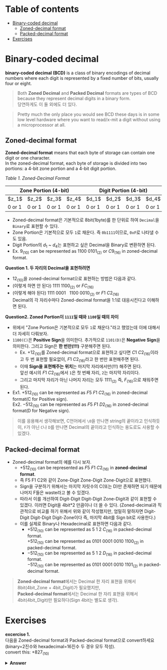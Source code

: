 # Table of contents
* [Binary-coded decimal](#binary-coded-decimal)
  - [Zoned-decimal format](#zoned-decimal-format)
  - [Packed-decimal format](#packed-decimal-format)
* [Exercises](#exercises)


# Binary-coded decimal
**binary-coded decimal (BCD)** is a class of binary encodings of decimal numbers where each digit is represented by a fixed number of bits, usually four or eight.  
> Both **Zoned Decimal** and **Packed Decimal** formats are types of BCD because they represent decimal digits in a binary form.  
  당연하게도 이 둘 외에도 더 있다.

> Pretty much the only place you would see BCD these days is in some low level hardware where you want to read/x-mit a digit without using a microprocessor at all.


## Zoned-decimal format
**Zoned-decimal format** means that each byte of storage can contain one digit or one character.  
In the zoned-decimal format, each byte of storage is divided into two portions: a 4-bit zone portion and a 4-bit digit portion.  

*Table 1. Zoned-Decimal Format*
<table>
    <thead>
        <tr>
            <th colspan="4">Zone Portion (4-bit)</th>
            <th colspan="4">Digit Portion (4-bit)</th>
        </tr>
    </thead>
    <tbody>
        <tr>
            <td>$z_1$</td>
            <td>$z_2$</td>
            <td>$z_3$</td>
            <td>$z_4$</td>
            <td>$d_1$</td>
            <td>$d_2$</td>
            <td>$d_3$</td>
            <td>$d_4$</td>
        </tr>
        <tr>
            <td>0 or 1</td>
            <td>0 or 1</td>
            <td>0 or 1</td>
            <td>0 or 1</td>
            <td>0 or 1</td>
            <td>0 or 1</td>
            <td>0 or 1</td>
            <td>0 or 1</td>
        </tr>
    </tbody>
</table>

* Zoned-decimal format은 기본적으로 8bit(1byte)를 한 단위로 하여 `Decimal`을 `Binary`로 표현할 수 있다.
* Zone Portion은 기본적으로 모두 `1`로 채운다. 즉 `0b1111`이므로, `0xF`로 나타낼 수도 있음.
* Digit Portion의 $d_1$ ~ $d_4$는 표현하고 싶은 Decimal을 Binary로 변환하면 된다.
* Ex. $`9_{(10)}`$ can be represented as $`1100\ 0101_{(2)}`$ or $`C9_{(16)}`$ in zoned-decimal format.

**Question 1. 두 자리의 Decimal을 표현하려면**  
* $`12_{(10)}`$을 zoned-decimal format으로 표현하는 방법은 다음과 같다.
* (이렇게 하면 안 된다) $`1111\ 1100_{(2)}`$ or $`FC_{(16)}`$
* (이렇게 해야 된다) $`1111\ 0001\ \ \ 1100\ 0010_{(2)}`$ or $`F1\ C2_{(16)}`$  
  Decimal의 각 자리수마다 Zoned-decimal format을 1:1로 대응시킨다고 이해하면 된다.

**Question2. Zoned Portion이 `1111`일 때와 `1100`일 때의 차이**  
* 위에서 "Zone Portion은 기본적으로 모두 `1`로 채운다."라고 했었는데 이에 대해서 더 자세히 다뤄보자.
* `1100(C)`은 **Positive Sign**을 의미한다. 추가적으로 `1101(D)`은 **Negative Sign**을 의미한다.
  그리고 Sign은 **한 번만(!!!)** 구분해주면 된다.
  - Ex. $`+12_{(10)}`$를 Zoned-decimal format으로 표현하고 싶다면 $`C1\ C2_{(16)}`$이라고 두 번 표현할 필요없이, $`F1\ C2_{(16)}`$라고 한 번만 표현해주면 된다.
  - 이때 **Sign을 표현해주는 위치**는 마지막 자리에서만(!!!) 해주면 된다.  
    앞선 예시의 $`F1\ C2_{(16)}`$에서 `1`은 첫 번째 자리, `2`는 마지막 자리이다.
  - 그리고 마지막 자리가 아닌 나머지 자리는 모두 $`1111_{(2)}`$ 즉, $`F_{(16)}`$으로 채워주면 된다.
* Ex1. $`+512_{(10)}`$ can be represented as $`F5\ F1\ C2_{(16)}`$ in zoned-decimal format(C for Positive sign).  
  Ex2. $`-512_{(10)}`$ can be represented as $`F5\ F1\ D2_{(16)}`$ in zoned-decimal format(D for Negative sign).
> 이를 응용해서 생각해보면, C언어에서 `\0`을 만나면 string의 끝이라고 인식하듯이, `F`가 아닌 `C`나 `D`를 만나면 Decimal의 끝이라고 인식하는 용도로도 사용할 수 있겠다.


## Packed-decimal format
* Zoned-decimal format의 예를 다시 보자.
  - $`+512_{(10)}`$ can be represented as $`F5\ F1\ C2_{(16)}`$ in **zoned-decimal format**.
  - 즉 F5 F1 C2와 같이 Zone-Digit  Zone-Digit  Zone-Digit으로 표현했다.
  - Sign을 구분하기 위해서는 마지막 자릿수의 C(또는 D)만 존재하면 되기 때문에 나머지 F들은 waste라고 볼 수 있겠다.
  - 따라서 이를 개선하여 Digit-Digit  Digit-Digit  Zone-Digit과 같이 표현할 수 있겠다. 이러면 Digit을 4bit*2 만큼이나 더 쓸 수 있다.
    (Zoned-decimal과 직관적으로 비교를 하기 위해서 위와 같이 작성했지만,
    엄밀히 말하자면 Digit-Digit  Digit-Digit  Digit-Zone이다 즉, 마지막 4bit를 Sign bit로 사용한다.)
  - 이를 실제로 Binary나 Hexadecimal로 표현하면 다음과 같다.
    + $`+512_{(10)}`$ can be represented as $`5\ 1\ 2\ C_{(16)}`$ in packed-decimal format.  
      $`+512_{(10)}`$ can be represented as $`0101\ 0001\ 0010\ 1100_{(2)}`$ in packed-decimal format.
    + $`-512_{(10)}`$ can be represented as $`5\ 1\ 2\ D_{(16)}`$ in packed-decimal format.  
      $`-512_{(10)}`$ can be represented as $`0101\ 0001\ 0010\ 1101_{(2)}`$ in packed-decimal format.
> **Zoned-decimal format**에서는 Decimal 한 자리 표현을 위해서 8bit(4bit_Zone + 4bit_Digit)가 필요했지만,  
**Packed-decimal format**에서는 Decimal 한 자리 표현을 위해서 4bit(4bit_Digit)만 필요하다(Sign 4bit는 별도로 생각).


# Exercises
**excercise 1.**  
다음을 Zoned-decimal format과 Packed-decimal format으로 convert하세요(binary=2진수와 hexadecimal=16진수 두 경우 모두 작성).  
convert this: $+827_{(10)}$
<details>
  <summary><b>Answer</b></summary>
  <ul>
    <li>$+827_{(10)}$ can be represented as $F8\ F2\ C7_{(16)}$ in zoned-decimal format.</li>
    <li>$+827_{(10)}$ can be represented as $1111\ 1000\ \ \ 1111\ 0010\ \ \ 1100\ 0111_{(2)}$ in zoned-decimal format.</li>
    <li>$+827_{(10)}$ can be represented as $8\ 2\ 7\ C_{(16)}$ in packed-decimal format.</li>
    <li>$+827_{(10)}$ can be represented as $1000\ 0010\ 0111\ 1100_{(2)}$ in zoned-decimal format.</li>
  </ul>
</details>

